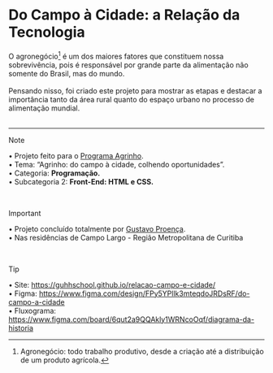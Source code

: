 # Do Campo à Cidade: a Relação da Tecnologia
O agronegócio[^1] é um dos maiores fatores que constituem nossa sobrevivência, pois é responsável por grande parte da alimentação não somente do Brasil, mas do mundo.</br></br>
Pensando nisso, foi criado este projeto para mostrar as etapas e destacar a importância tanto da área rural quanto do espaço urbano no processo de alimentação mundial.</br></br>

<hr>

> [!NOTE]
> • Projeto feito para o [Programa Agrinho](https://www.sistemafaep.org.br/agrinho/). </br>
> • Tema: “Agrinho: do campo à cidade, colhendo oportunidades”.</br>
> • Categoria: **Programação.** </br>
> • Subcategoria 2: **Front-End: HTML e CSS.**</br>
</br>

> [!IMPORTANT]
> • Projeto concluído totalmente por [Gustavo Proença](https://github.com/GuhhSchool). </br>
> • Nas residências de Campo Largo - Região Metropolitana de Curitiba
</br>

> [!TIP]
> • Site: https://guhhschool.github.io/relacao-campo-e-cidade/ </br>
> • Figma: https://www.figma.com/design/FPy5YPllk3mteqdoJRDsRF/do-campo-a-cidade </br>
> • Fluxograma: https://www.figma.com/board/6qut2a9QQAkly1WRNcoOqf/diagrama-da-historia </br>
[^1]: Agronegócio: todo trabalho produtivo, desde a criação até a distribuição de um produto agrícola.
